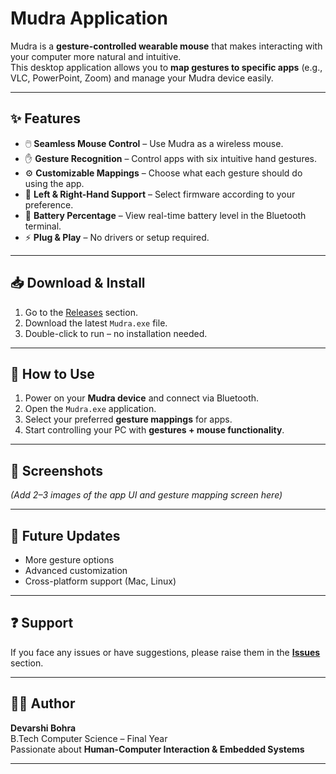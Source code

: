# Mudra Application  

Mudra is a **gesture-controlled wearable mouse** that makes interacting with your computer more natural and intuitive.  
This desktop application allows you to **map gestures to specific apps** (e.g., VLC, PowerPoint, Zoom) and manage your Mudra device easily.  

---

## ✨ Features  

- 🖱️ **Seamless Mouse Control** – Use Mudra as a wireless mouse.  
- ✋ **Gesture Recognition** – Control apps with six intuitive hand gestures.  
- ⚙️ **Customizable Mappings** – Choose what each gesture should do using the app.  
- 🔄 **Left & Right-Hand Support** – Select firmware according to your preference.  
- 🔋 **Battery Percentage** – View real-time battery level in the Bluetooth terminal.  
- ⚡ **Plug & Play** – No drivers or setup required.  

---

## 📥 Download & Install  

1. Go to the [Releases](./releases) section.  
2. Download the latest `Mudra.exe` file.  
3. Double-click to run – no installation needed.  

---

## 🚀 How to Use  

1. Power on your **Mudra device** and connect via Bluetooth.  
2. Open the `Mudra.exe` application.  
3. Select your preferred **gesture mappings** for apps.  
4. Start controlling your PC with **gestures + mouse functionality**.  

---

## 📸 Screenshots  

*(Add 2–3 images of the app UI and gesture mapping screen here)*  

---

## 🔮 Future Updates  

- More gesture options  
- Advanced customization  
- Cross-platform support (Mac, Linux)  

---

## ❓ Support  

If you face any issues or have suggestions, please raise them in the **[Issues](./issues)** section.  

---

## 👨‍💻 Author  

**Devarshi Bohra**  
B.Tech Computer Science – Final Year  
Passionate about **Human-Computer Interaction & Embedded Systems**  

---
